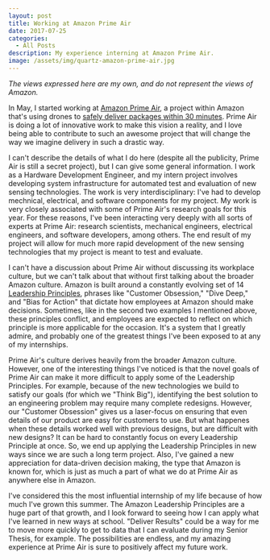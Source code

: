 ```yaml
---
layout: post
title: Working at Amazon Prime Air
date: 2017-07-25
categories:
  - All Posts
description: My experience interning at Amazon Prime Air.
image: /assets/img/quartz-amazon-prime-air.jpg
---
```


*The views expressed here are my own, and do not represent the views of Amazon.*

In May, I started working at [Amazon Prime Air][primeair-site], a project within Amazon that's using drones to [safely deliver packages within 30 minutes][video1]. Prime Air is doing a lot of innovative work to make this vision a reality, and I love being able to contribute to such an awesome project that will change the way we imagine delivery in such a drastic way.

I can't describe the details of what I do here (despite all the publicity, Prime Air is still a secret project), but I can give some general information. I work as a Hardware Development Engineer, and my intern project involves developing system infrastructure for automated test and evaluation of new sensing technologies. The work is very interdisciplinary: I've had to develop mechnical, electrical, and software components for my project. My work is very closely associated with some of Prime Air's research goals for this year. For these reasons, I've been interacting very deeply with all sorts of experts at Prime Air: research scientists, mechanical engineers, electrical engineers, and software developers, among others. The end result of my project will allow for much more rapid development of the new sensing technologies that my project is meant to test and evaluate.

I can't have a discussion about Prime Air without discussing its workplace culture, but we can't talk about that without first talking about the broader Amazon culture. Amazon is built around a constantly evolving set of 14 [Leadership Principles][amazon-leadership-principles], phrases like "Customer Obsession," "Dive Deep," and "Bias for Action" that dictate how employees at Amazon should make decisions. Sometimes, like in the second two examples I mentioned above, these principles conflict, and employees are expected to reflect on which principle is more applicable for the occasion. It's a system that I greatly admire, and probably one of the greatest things I've been exposed to at any of my internships.

Prime Air's culture derives heavily from the broader Amazon culture. However, one of the interesting things I've noticed is that the novel goals of Prime Air can make it more difficult to apply some of the Leadership Principles. For example, because of the new technologies we build to satisfy our goals (for which we "Think Big"), identifying the best solution to an engineering problem may require many complete redesigns. However, our "Customer Obsession" gives us a laser-focus on ensuring that even details of our product are easy for customers to use. But what happenes when these details worked well with previous designs, but are difficult with new designs? It can be hard to constantly focus on every Leadership Principle at once. So, we end up applying the Leadership Principles in new ways since we are such a long term project. Also, I've gained a new appreciation for data-driven decision making, the type that Amazon is known for, which is just as much a part of what we do at Prime Air as anywhere else in Amazon.

I've considered this the most influential internship of my life because of how much I've grown this summer. The Amazon Leadership Principles are a huge part of that growth, and I look forward to seeing how I can apply what I've learned in new ways at school. "Deliver Results" could be a way for me to move more quickly to get to data that I can evaluate during my Senior Thesis, for example. The possibilities are endless, and my amazing experience at Prime Air is sure to positively affect my future work.

[primeair-site]: https://www.amazon.com/primeair
[video1]: https://www.youtube.com/watch?v=vNySOrI2Ny8
[amazon-leadership-principles]: https://www.amazon.jobs/principles